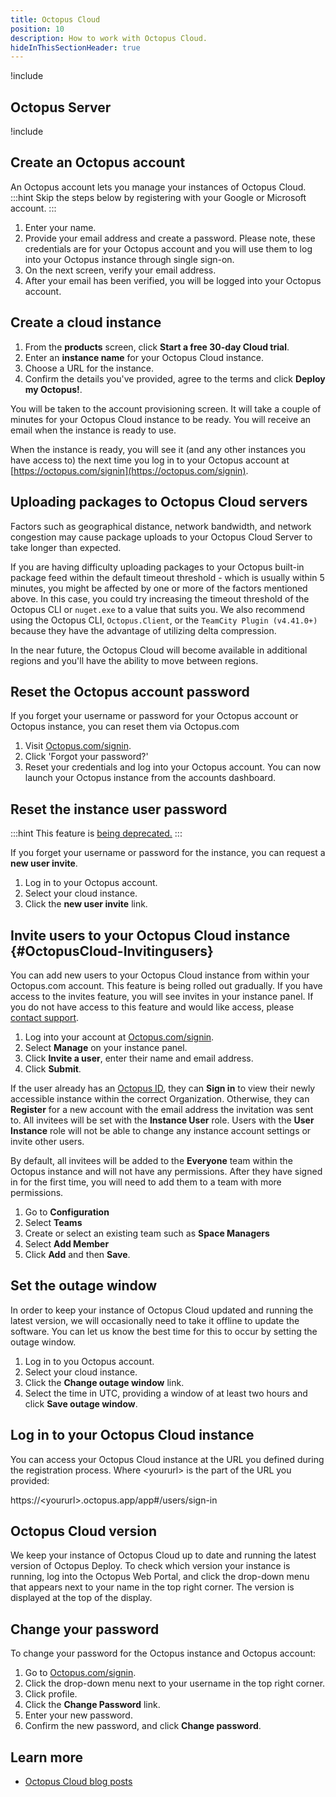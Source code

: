 ```yaml
---
title: Octopus Cloud
position: 10
description: How to work with Octopus Cloud.
hideInThisSectionHeader: true
---
```


!include <octopus-cloud>

## Octopus Server

!include <octopus-server>

## Create an Octopus account

An Octopus account lets you manage your instances of Octopus Cloud.
:::hint
Skip the steps below by registering with your Google or Microsoft account.
:::

1. Enter your name.
1. Provide your email address and create a password. Please note, these credentials are for your Octopus account and you will use them to log into your Octopus instance through single sign-on.
1. On the next screen, verify your email address.
1. After your email has been verified, you will be logged into your Octopus account.

## Create a cloud instance

1. From the **products** screen, click **Start a free 30-day Cloud trial**.
1. Enter an **instance name** for your Octopus Cloud instance.
1. Choose a URL for the instance.
1. Confirm the details you've provided, agree to the terms and click **Deploy my Octopus!**.

You will be taken to the account provisioning screen. It will take a couple of minutes for your Octopus Cloud instance to be ready. You will receive an email when the instance is ready to use.

When the instance is ready, you will see it (and any other instances you have access to) the next time you log in to your Octopus account at [https://octopus.com/signin](https://octopus.com/signin).

## Uploading packages to Octopus Cloud servers

Factors such as geographical distance, network bandwidth, and network congestion may cause package uploads to your Octopus Cloud Server to take longer than expected.

If you are having difficulty uploading packages to your Octopus built-in package feed within the default timeout threshold - which is usually within 5 minutes, you might be affected by one or more of the factors mentioned above. In this case, you could try increasing the timeout threshold of the Octopus CLI or `nuget.exe` to a value that suits you. We also recommend using the Octopus CLI, `Octopus.Client`, or the `TeamCity Plugin (v4.41.0+)` because they have the advantage of utilizing delta compression.

In the near future, the Octopus Cloud will become available in additional regions and you'll have the ability to move between regions.

## Reset the Octopus account password

If you forget your username or password for your Octopus account or Octopus instance, you can reset them via Octopus.com

1. Visit [Octopus.com/signin](https://Octopus.com/signin).
1. Click 'Forgot your password?'
1. Reset your credentials and log into your Octopus account. You can now launch your Octopus instance from the accounts dashboard.


## Reset the instance user password
:::hint
This feature is [being deprecated.](https://Octopus.com/docs/administration/authentication/octopusid-authentication)
:::

If you forget your username or password for the instance, you can request a **new user invite**.

1. Log in to your Octopus account.
1. Select your cloud instance.
1. Click the **new user invite** link.



## Invite users to your Octopus Cloud instance {#OctopusCloud-Invitingusers}

You can add new users to your Octopus Cloud instance from within your Octopus.com account. This feature is being rolled out gradually. If you have access to the invites feature, you will see invites in your instance panel. If you do not have access to this feature and would like access, please [contact support](https://octopus.com/support).

1. Log into your account at [Octopus.com/signin](https://octopus.com/signin).
1. Select **Manage** on your instance panel.
1. Click **Invite a user**, enter their name and email address.
1. Click **Submit**.

If the user already has an [Octopus ID](/docs/administration/authentication/octopusid-authentication.md), they can **Sign in** to view their newly accessible instance within the correct Organization. Otherwise, they can **Register** for a new account with the email address the invitation was sent to.  All invitees will be set with the **Instance User** role. Users with the **User Instance** role will not be able to change any instance account settings or invite other users.

By default, all invitees will be added to the **Everyone** team within the Octopus instance and will not have any permissions. After they have signed in for the first time, you will need to add them to a team with more permissions.

1. Go to **Configuration**
1. Select **Teams**
1. Create or select an existing team such as **Space Managers**
1. Select **Add Member**
1. Click **Add** and then **Save**.

## Set the outage window

In order to keep your instance of Octopus Cloud updated and running the latest version, we will occasionally need to take it offline to update the software. You can let us know the best time for this to occur by setting the outage window.

1. Log in to you Octopus account.
1. Select your cloud instance.
1. Click the **Change outage window** link.
1. Select the time in UTC, providing a window of at least two hours and click **Save outage window**.

## Log in to your Octopus Cloud instance

You can access your Octopus Cloud instance at the URL you defined during the registration process. Where \<yoururl\> is the part of the URL you provided:

https://\<yoururl\>.octopus.app/app#/users/sign-in

## Octopus Cloud version

We keep your instance of Octopus Cloud up to date and running the latest version of Octopus Deploy. To check which version your instance is running, log into the Octopus Web Portal, and click the drop-down menu that appears next to your name in the top right corner. The version is displayed at the top of the display.

## Change your password

To change your password for the Octopus instance and Octopus account:

1. Go to [Octopus.com/signin](https://octopus.com/signin).
1. Click the drop-down menu next to your username in the top right corner.
1. Click profile.
1. Click the **Change Password** link.
1. Enter your new password.
1. Confirm the new password, and click **Change password**.

## Learn more

- [Octopus Cloud blog posts](https://octopus.com/blog/tag/octopus%20Cloud)
